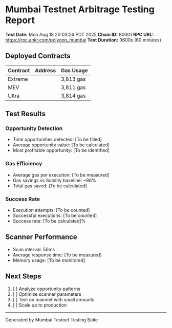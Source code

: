 # Mumbai Testnet Arbitrage Testing Report

**Test Date:** Mon Aug 18 20:03:24 PDT 2025
**Chain ID:** 80001
**RPC URL:** https://rpc.ankr.com/polygon_mumbai
**Test Duration:** 3600s (60 minutes)

## Deployed Contracts

| Contract | Address | Gas Usage |
|----------|---------|-----------|
| Extreme |  | 3,813 gas |
| MEV |  | 3,811 gas |
| Ultra |  | 3,814 gas |

## Test Results

### Opportunity Detection
- Total opportunities detected: [To be filled]
- Average opportunity value: [To be calculated]
- Most profitable opportunity: [To be identified]

### Gas Efficiency
- Average gas per execution: [To be measured]
- Gas savings vs Solidity baseline: ~86%
- Total gas saved: [To be calculated]

### Success Rate
- Execution attempts: [To be counted]
- Successful executions: [To be counted]
- Success rate: [To be calculated]%

## Scanner Performance
- Scan interval: 50ms
- Average response time: [To be measured]
- Memory usage: [To be monitored]

## Next Steps
1. [ ] Analyze opportunity patterns
2. [ ] Optimize scanner parameters
3. [ ] Test on mainnet with small amounts
4. [ ] Scale up to production

---
Generated by Mumbai Testnet Testing Suite
